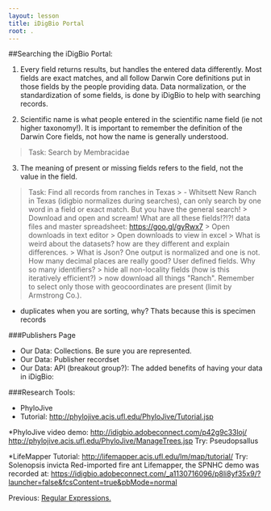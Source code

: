 ```yaml
---
layout: lesson
title: iDigBio Portal
root: .
---
```


##Searching the iDigBio Portal:

1. Every field returns results, but handles the entered data differently. Most fields are exact matches, and all follow Darwin Core definitions put in those fields by the people providing data. Data normalization, or the standardization of some fields, is done by iDigBio to help with searching records. 

2. Scientific name is what people entered in the scientific name field (ie not higher taxonomy!). It is important to remember the definition of the Darwin Core fields, not how the name is generally understood.

> Task: Search by Membracidae
	
3. The meaning of present or missing fields refers to the field, not the value in the field. 

> Task: Find all records from ranches in Texas
		>
			- Whitsett New Ranch in Texas (idigbio normalizes during searches), can only search by one word in a field or exact match. But you have the general search!
		> Download and open and scream! What are all these fields!?!?!
	data files and master spreadsheet: https://goo.gl/gyRwx7
		> Open downloads in text editor
 		> Open downloads to view in excel
		> What is weird about the datasets? how are they different and explain differences.
		> What is Json? One output is normalized and one is not. How many decimal places are really good? User defined fields. Why so many identifiers?
		> hide all non-locality fields (how is this iteratively efficient?)
		> now download all things "Ranch". Remember to select only those with geocoordinates are present (limit by Armstrong Co.).

* duplicates when you are sorting, why? Thats because this is specimen records


###Publishers Page
*  Our Data: Collections. Be sure you are represented.
*  Our Data: Publisher recordset
*  Our Data: API
 (breakout group?): The added benefits of having your data in iDigBio:

###Research Tools:
* PhyloJive
* Tutorial: http://phylojive.acis.ufl.edu/PhyloJive/Tutorial.jsp

*PhyloJive video demo:
http://idigbio.adobeconnect.com/p42g9c33loj/
http://phylojive.acis.ufl.edu/PhyloJive/ManageTrees.jsp
Try: Pseudopsallus

*LifeMapper
Tutorial: http://lifemapper.acis.ufl.edu/lm/map/tutorial/
Try: Solenopsis invicta Red-imported fire ant
Lifemapper, the SPNHC demo was recorded at: 
https://idigbio.adobeconnect.com/_a1130716096/p8li8yf35x9/?launcher=false&fcsContent=true&pbMode=normal





Previous: [Regular Expressions.](08-regular-expressions.html)